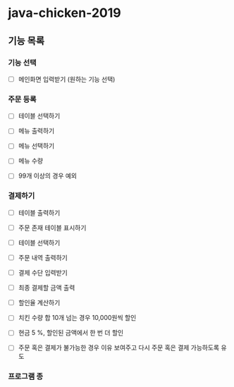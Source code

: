 # java-chicken-2019

## 기능 목록

### 기능 선택 
- [ ] 메인화면 입력받기 (원하는 기능 선택)

### 주문 등록
- [ ] 테이블 선택하기
- [ ] 메뉴 출력하기

- [ ] 메뉴 선택하기

- [ ] 메뉴 수량
 - [ ] 99개 이상의 경우 예외
 


### 결제하기
- [ ] 테이블 출력하기
 - [ ] 주문 존재 테이블 표시하기
- [ ] 테이블 선택하기
- [ ] 주문 내역 출력하기
- [ ] 결제 수단 입력받기
- [ ] 최종 결제할 금액 출력
 - [ ] 할인율 계산하기
  - [ ] 치킨 수량 합 10개 넘는 경우 10,000원씩 할인
  - [ ] 현금 5 %, 할인된 금액에서 한 번 더 할인

- [ ] 주문 혹은 결제가 불가능한 경우 이유 보여주고 다시 주문 혹은 결제 가능하도록 유도

### 프로그램 종 


 